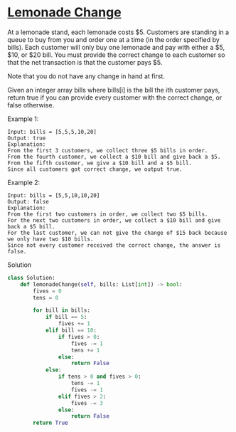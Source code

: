# [Lemonade Change](https://leetcode.com/problems/lemonade-change/description/)

At a lemonade stand, each lemonade costs $5. Customers are standing in a queue to buy from you and order one at a time 
(in the order specified by bills). Each customer will only buy one lemonade and pay with either a $5, $10, or $20 bill. 
You must provide the correct change to each customer so that the net transaction is that the customer pays $5.

Note that you do not have any change in hand at first.

Given an integer array bills where bills[i] is the bill the ith customer pays, return true if you can provide every 
customer with the correct change, or false otherwise.

Example 1:
```
Input: bills = [5,5,5,10,20]
Output: true
Explanation: 
From the first 3 customers, we collect three $5 bills in order.
From the fourth customer, we collect a $10 bill and give back a $5.
From the fifth customer, we give a $10 bill and a $5 bill.
Since all customers got correct change, we output true.
```
Example 2:
```
Input: bills = [5,5,10,10,20]
Output: false
Explanation: 
From the first two customers in order, we collect two $5 bills.
For the next two customers in order, we collect a $10 bill and give back a $5 bill.
For the last customer, we can not give the change of $15 back because we only have two $10 bills.
Since not every customer received the correct change, the answer is false.
```
Solution
```python
class Solution:
    def lemonadeChange(self, bills: List[int]) -> bool:
        fives = 0
        tens = 0

        for bill in bills:
            if bill == 5:
                fives += 1
            elif bill == 10:
                if fives > 0:
                    fives -= 1
                    tens += 1
                else:
                    return False
            else:
                if tens > 0 and fives > 0:
                    tens -= 1
                    fives -= 1
                elif fives > 2:
                    fives -= 3
                else:
                    return False
        return True
```